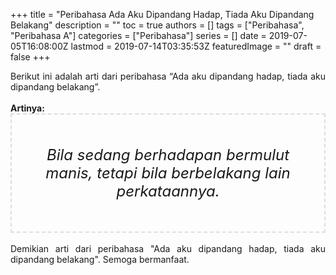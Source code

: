 +++
title = "Peribahasa Ada Aku Dipandang Hadap, Tiada Aku Dipandang Belakang"
description = ""
toc = true
authors = []
tags = ["Peribahasa", "Peribahasa A"]
categories = ["Peribahasa"]
series = []
date = 2019-07-05T16:08:00Z
lastmod = 2019-07-14T03:35:53Z
featuredImage = ""
draft = false
+++

<div dir="ltr" style="text-align: left;" trbidi="on"><div style="text-align: justify;">Berikut ini adalah arti dari peribahasa “Ada aku dipandang hadap, tiada aku dipandang belakang”.</div><br /><div style="text-align: justify;"><b>Artinya:</b></div><div style="border: 2px dashed #ddd; font-size: 24px; height: auto; margin: 0 auto; padding: 50px; text-align: center; width: auto;"><i>Bila sedang berhadapan bermulut manis, tetapi bila berbelakang lain perkataannya.</i></div><div style="text-align: justify;"><br /></div><div style="text-align: justify;">Demikian arti dari peribahasa "Ada aku dipandang hadap, tiada aku dipandang belakang". Semoga bermanfaat.</div></div>
